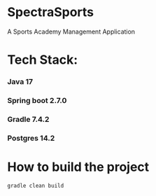 # SpectraSports
A Sports Academy Management Application

# Tech Stack: 
###  Java 17
### Spring boot 2.7.0
### Gradle 7.4.2
### Postgres 14.2

# How to build the project
`gradle clean build`
